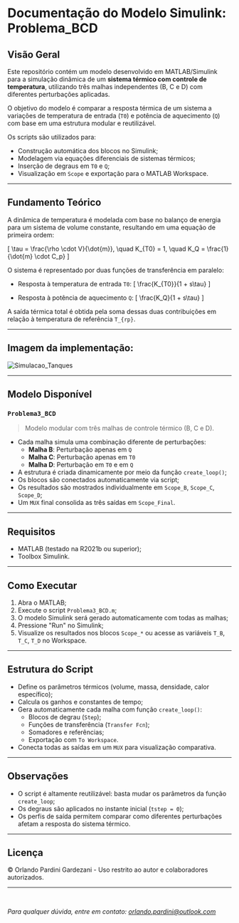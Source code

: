 # Documentação do Modelo Simulink: Problema_BCD

##  Visão Geral

Este repositório contém um modelo desenvolvido em MATLAB/Simulink para a simulação dinâmica de um **sistema térmico com controle de temperatura**, utilizando três malhas independentes (B, C e D) com diferentes perturbações aplicadas.

O objetivo do modelo é comparar a resposta térmica de um sistema a variações de temperatura de entrada (`T0`) e potência de aquecimento (`Q`) com base em uma estrutura modular e reutilizável.

Os scripts são utilizados para:

* Construção automática dos blocos no Simulink;
* Modelagem via equações diferenciais de sistemas térmicos;
* Inserção de degraus em `T0` e `Q`;
* Visualização em `Scope` e exportação para o MATLAB Workspace.

---

##  Fundamento Teórico

A dinâmica de temperatura é modelada com base no balanço de energia para um sistema de volume constante, resultando em uma equação de primeira ordem:

\[
\tau = \frac{\rho \cdot V}{\dot{m}}, \quad K_{T0} = 1, \quad K_Q = \frac{1}{\dot{m} \cdot C_p}
\]

O sistema é representado por duas funções de transferência em paralelo:

* Resposta à temperatura de entrada `T0`:
  \[
  \frac{K_{T0}}{1 + s\tau}
  \]

* Resposta à potência de aquecimento `Q`:
  \[
  \frac{K_Q}{1 + s\tau}
  \]

A saída térmica total é obtida pela soma dessas duas contribuições em relação à temperatura de referência `T_{rp}`.

---

##  Imagem da implementação:

![Simulacao_Tanques](https://github.com/user-attachments/assets/f2ac3b26-f75a-42f4-805f-d5476bf1c4ca)

---

##  Modelo Disponível

### `Problema3_BCD`

> Modelo modular com três malhas de controle térmico (B, C e D).

* Cada malha simula uma combinação diferente de perturbações:
  - **Malha B**: Perturbação apenas em `Q`
  - **Malha C**: Perturbação apenas em `T0`
  - **Malha D**: Perturbação em `T0` e em `Q`
* A estrutura é criada dinamicamente por meio da função `create_loop()`;
* Os blocos são conectados automaticamente via script;
* Os resultados são mostrados individualmente em `Scope_B`, `Scope_C`, `Scope_D`;
* Um `MUX` final consolida as três saídas em `Scope_Final`.

---

##  Requisitos

* MATLAB (testado na R2021b ou superior);
* Toolbox Simulink.

---

##  Como Executar

1. Abra o MATLAB;
2. Execute o script `Problema3_BCD.m`;
3. O modelo Simulink será gerado automaticamente com todas as malhas;
4. Pressione "Run" no Simulink;
5. Visualize os resultados nos blocos `Scope_*` ou acesse as variáveis `T_B`, `T_C`, `T_D` no Workspace.

---

##  Estrutura do Script

* Define os parâmetros térmicos (volume, massa, densidade, calor específico);
* Calcula os ganhos e constantes de tempo;
* Gera automaticamente cada malha com função `create_loop()`:
  - Blocos de degrau (`Step`);
  - Funções de transferência (`Transfer Fcn`);
  - Somadores e referências;
  - Exportação com `To Workspace`.
* Conecta todas as saídas em um `MUX` para visualização comparativa.

---

##  Observações

* O script é altamente reutilizável: basta mudar os parâmetros da função `create_loop`;
* Os degraus são aplicados no instante inicial (`tstep = 0`);
* Os perfis de saída permitem comparar como diferentes perturbações afetam a resposta do sistema térmico.

---

##  Licença

© Orlando Pardini Gardezani - Uso restrito ao autor e colaboradores autorizados.

---

</br>

*Para qualquer dúvida, entre em contato: [orlando.pardini@outlook.com](mailto:orlando.pardini@outlook.com)*

